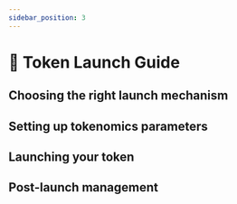 ```yaml
---
sidebar_position: 3
---
```


# 🎯 Token Launch Guide

## Choosing the right launch mechanism

## Setting up tokenomics parameters

## Launching your token

## Post-launch management